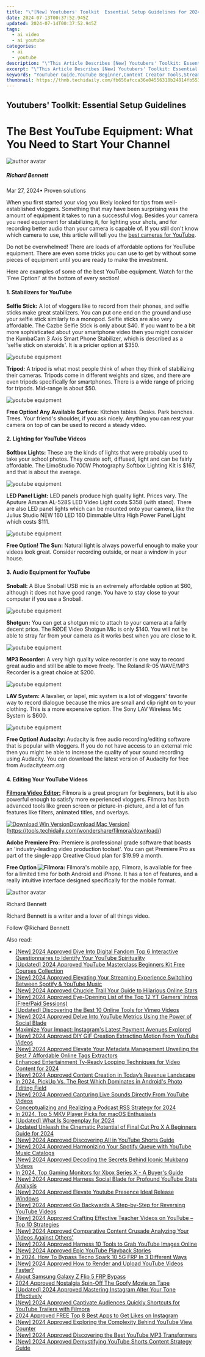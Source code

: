 ```yaml
---
title: "\"[New] Youtubers' Toolkit  Essential Setup Guidelines for 2024\""
date: 2024-07-13T00:37:52.945Z
updated: 2024-07-14T00:37:52.945Z
tags:
  - ai video
  - ai youtube
categories:
  - ai
  - youtube
description: "\"This Article Describes [New] Youtubers' Toolkit: Essential Setup Guidelines for 2024\""
excerpt: "\"This Article Describes [New] Youtubers' Toolkit: Essential Setup Guidelines for 2024\""
keywords: "YouTuber Guide,YouTube Beginner,Content Creator Tools,Streaming Setup Tips,Video Blogging Basics,Youtuber Essentials,Online Media Toolkit"
thumbnail: https://thmb.techidaily.com/fb656afcca36e04556318b24814fb553c32e021b58e5e7b1eb34d691269dedb8.jpg
---
```


## Youtubers' Toolkit: Essential Setup Guidelines

# The Best YouTube Equipment: What You Need to Start Your Channel

![author avatar](https://images.wondershare.com/filmora/article-images/richard-bennett.jpg)

##### Richard Bennett

 Mar 27, 2024• Proven solutions

When you first started your vlog you likely looked for tips from well-established vloggers. Something that may have been surprising was the amount of equipment it takes to run a successful vlog. Besides your camera you need equipment for stabilizing it, for lighting your shots, and for recording better audio than your camera is capable of. If you still don't know which camera to use, this article will tell you the [best cameras for YouTube](https://tools.techidaily.com/wondershare/filmora/download/).

Do not be overwhelmed! There are loads of affordable options for YouTube equipment. There are even some tricks you can use to get by without some pieces of equipment until you are ready to make the investment.

Here are examples of some of the best YouTube equipment. Watch for the 'Free Option!' at the bottom of every section!

#### 1\. Stabilizers for YouTube

**Selfie Stick:** A lot of vloggers like to record from their phones, and selfie sticks make great stabilizers. You can put one end on the ground and use your selfie stick similarly to a monopod. Selfie sticks are also very affordable. The Cazbe Selfie Stick is only about $40\. If you want to be a bit more sophisticated about your smartphone video then you might consider the KumbaCam 3 Axis Smart Phone Stabilizer, which is described as a 'selfie stick on steroids'. It is a pricier option at $350.

![youtube equipment](https://images.wondershare.com/filmora/article-images/youtube-equipment01.jpg)

**Tripod:** A tripod is what most people think of when they think of stabilizing their cameras. Tripods come in different weights and sizes, and there are even tripods specifically for smartphones. There is a wide range of pricing for tripods. Mid-range is about $50.

![youtube equipment](https://images.wondershare.com/filmora/article-images/youtube-equipment02.JPG)

**Free Option! Any Available Surface:** Kitchen tables. Desks. Park benches. Trees. Your friend's shoulder, if you ask nicely. Anything you can rest your camera on top of can be used to record a steady video.

#### 2\. Lighting for YouTube Videos

**Softbox Lights:** These are the kinds of lights that were probably used to take your school photos. They create soft, diffused, light and can be fairly affordable. The LimoStudio 700W Photography Softbox Lighting Kit is $167, and that is about the average.

![youtube equipment](https://images.wondershare.com/filmora/article-images/youtube-equipment03.jpg)

**LED Panel Light:** LED panels produce high quality light. Prices vary. The Aputure Amaran AL-528S LED Video Light costs $358 (with stand). There are also LED panel lights which can be mounted onto your camera, like the Julius Studio NEW 160 LED 160 Dimmable Ultra High Power Panel Light which costs $111.

![youtube equipment](https://images.wondershare.com/filmora/article-images/youtube-equipment04.jpg)

**Free Option! The Sun:** Natural light is always powerful enough to make your videos look great. Consider recording outside, or near a window in your house.

#### 3\. Audio Equipment for YouTube

**Snoball:** A Blue Snoball USB mic is an extremely affordable option at $60, although it does not have good range. You have to stay close to your computer if you use a Snoball.

![youtube equipment](https://images.wondershare.com/filmora/article-images/youtube-equipment05.JPG)

**Shotgun:** You can get a shotgun mic to attach to your camera at a fairly decent price. The RØDE Video Shotgun Mic is only $140\. You will not be able to stray far from your camera as it works best when you are close to it.

![youtube equipment](https://images.wondershare.com/filmora/article-images/youtube-equipment06.JPG)

**MP3 Recorder:** A very high quality voice recorder is one way to record great audio and still be able to move freely. The Roland R-05 WAVE/MP3 Recorder is a great choice at $200.

![youtube equipment](https://images.wondershare.com/filmora/article-images/youtube-equipment07.jpg)

 **LAV System:** A lavalier, or lapel, mic system is a lot of vloggers' favorite way to record dialogue because the mics are small and clip right on to your clothing. This is a more expensive option. The Sony LAV Wireless Mic System is $600.

![youtube equipment](https://images.wondershare.com/filmora/article-images/youtube-equipment08.JPG)

 **Free Option! Audacity:**  Audacity is free audio recording/editing software that is popular with vloggers. If you do not have access to an external mic then you might be able to increase the quality of your sound recording using Audacity. You can download the latest version of Audacity for free from Audacityteam.org

#### 4\. Editing Your YouTube Videos

**[Filmora Video Editor:](https://tools.techidaily.com/wondershare/filmora/download/)** Filmora is a great program for beginners, but it is also powerful enough to satisfy more experienced vloggers. Filmora has both advanced tools like green screen or picture-in-picture, and a lot of fun features like filters, animated titles, and overlays.

[![Download Win Version](https://images.wondershare.com/filmora/guide/download-btn-win.jpg)](https://tools.techidaily.com/wondershare/filmora/download/)[Download Mac Version](https://images.wondershare.com/filmora/guide/download-btn-mac.jpg)](https://tools.techidaily.com/wondershare/filmora/download/)

**Adobe Premiere Pro:** Premiere is professional grade software that boasts an 'industry-leading video production toolset'. You can get Premiere Pro as part of the single-app Creative Cloud plan for $19.99 a month.

**Free Option ![Filmora:](https://tools.techidaily.com/wondershare/filmora/download/)** Filmora's mobile app, Filmora, is available for free for a limited time for both Android and iPhone. It has a ton of features, and a really intuitive interface designed specifically for the mobile format.

![author avatar](https://images.wondershare.com/filmora/article-images/richard-bennett.jpg)

Richard Bennett

Richard Bennett is a writer and a lover of all things video.

Follow @Richard Bennett


<ins class="adsbygoogle"
     style="display:block"
     data-ad-format="autorelaxed"
     data-ad-client="ca-pub-7571918770474297"
     data-ad-slot="1223367746"></ins>



<ins class="adsbygoogle"
     style="display:block"
     data-ad-client="ca-pub-7571918770474297"
     data-ad-slot="8358498916"
     data-ad-format="auto"
     data-full-width-responsive="true"></ins>



<span class="atpl-alsoreadstyle">Also read:</span>
<div><ul>
<li><a href="https://youtube-zero.techidaily.com/024-approved-dive-into-digital-fandom-top-6-interactive-questionnaires-to-identify-your-youtube-spirituality/"><u>[New] 2024 Approved  Dive Into Digital Fandom  Top 6 Interactive Questionnaires to Identify Your YouTube Spirituality</u></a></li>
<li><a href="https://youtube-docs.techidaily.com/ed-2024-approved-youtube-masterclass-beginners-kit-free-courses-collection/"><u>[Updated] 2024 Approved  YouTube Masterclass Beginners Kit  Free Courses Collection</u></a></li>
<li><a href="https://youtube-zero.techidaily.com/024-approved-elevating-your-streaming-experience-switching-between-spotify-and-youtube-music/"><u>[New] 2024 Approved  Elevating Your Streaming Experience  Switching Between Spotify & YouTube Music</u></a></li>
<li><a href="https://youtube-zero.techidaily.com/024-approved-chuckle-trail-your-guide-to-hilarious-online-stars/"><u>[New] 2024 Approved  Chuckle Trail  Your Guide to Hilarious Online Stars</u></a></li>
<li><a href="https://youtube-zero.techidaily.com/024-approved-eye-opening-list-of-the-top-12-yt-gamers-intros-freepaid-sessions/"><u>[New] 2024 Approved  Eye-Opening List of the Top 12 YT Gamers' Intros (Free/Paid Sessions)</u></a></li>
<li><a href="https://vimeo-videos.techidaily.com/updated-discovering-the-best-10-online-tools-for-vimeo-videos/"><u>[Updated] Discovering the Best  10 Online Tools for Vimeo Videos</u></a></li>
<li><a href="https://youtube-zero.techidaily.com/024-approved-delve-into-youtube-metrics-using-the-power-of-social-blade/"><u>[New] 2024 Approved  Delve Into YouTube Metrics Using the Power of Social Blade</u></a></li>
<li><a href="https://facebook.techidaily.com/maximize-your-impact-instagrams-latest-payment-avenues-explored/"><u>Maximize Your Impact: Instagram's Latest Payment Avenues Explored</u></a></li>
<li><a href="https://youtube-zero.techidaily.com/024-approved-diy-gif-creation-extracting-motion-from-youtube-videos/"><u>[New] 2024 Approved  DIY GIF Creation  Extracting Motion From YouTube Videos</u></a></li>
<li><a href="https://youtube-zero.techidaily.com/024-approved-elevate-your-metadata-management-unveiling-the-best-7-affordable-online-tags-extractors/"><u>[New] 2024 Approved  Elevate Your Metadata Management  Unveiling the Best 7 Affordable Online Tags Extractors</u></a></li>
<li><a href="https://youtube-clips.techidaily.com/enhanced-entertainment-tv-ready-looping-techniques-for-video-content-for-2024/"><u>Enhanced Entertainment  Tv-Ready Looping Techniques for Video Content for 2024</u></a></li>
<li><a href="https://youtube-zero.techidaily.com/024-approved-content-creation-in-todays-revenue-landscape/"><u>[New] 2024 Approved  Content Creation in Today’s Revenue Landscape</u></a></li>
<li><a href="https://extra-support.techidaily.com/in-2024-pickup-vs-the-rest-which-dominates-in-androids-photo-editing-field/"><u>In 2024, PickUp Vs. The Rest  Which Dominates in Android's Photo Editing Field</u></a></li>
<li><a href="https://youtube-zero.techidaily.com/024-approved-capturing-live-sounds-directly-from-youtube-videos/"><u>[New] 2024 Approved  Capturing Live Sounds Directly From YouTube Videos</u></a></li>
<li><a href="https://extra-tips.techidaily.com/conceptualizing-and-realizing-a-podcast-rss-strategy-for-2024/"><u>Conceptualizing and Realizing a Podcast RSS Strategy for 2024</u></a></li>
<li><a href="https://some-approaches.techidaily.com/in-2024-top-5-mkv-player-picks-for-macos-enthusiasts/"><u>In 2024, Top 5 MKV Player Picks for macOS Enthusiasts</u></a></li>
<li><a href="https://fox-info.techidaily.com/updated-what-is-screenplay-for-2024/"><u>[Updated] What Is Screenplay for 2024</u></a></li>
<li><a href="https://ai-video-tools.techidaily.com/updated-unleash-the-cinematic-potential-of-final-cut-pro-x-a-beginners-guide-for-2024/"><u>Updated Unleash the Cinematic Potential of Final Cut Pro X A Beginners Guide for 2024</u></a></li>
<li><a href="https://youtube-zero.techidaily.com/024-approved-discovering-all-in-youtube-shorts-guide/"><u>[New] 2024 Approved  Discovering All in YouTube Shorts Guide</u></a></li>
<li><a href="https://youtube-zero.techidaily.com/024-approved-harmonizing-your-spotify-queue-with-youtube-music-catalogs/"><u>[New] 2024 Approved  Harmonizing Your Spotify Queue with YouTube Music Catalogs</u></a></li>
<li><a href="https://youtube-zero.techidaily.com/024-approved-decoding-the-secrets-behind-iconic-mukbang-videos/"><u>[New] 2024 Approved  Decoding the Secrets Behind Iconic Mukbang Videos</u></a></li>
<li><a href="https://some-approaches.techidaily.com/in-2024-top-gaming-monitors-for-xbox-series-x-a-buyers-guide/"><u>In 2024, Top Gaming Monitors for Xbox Series X - A Buyer's Guide</u></a></li>
<li><a href="https://youtube-zero.techidaily.com/024-approved-harness-social-blade-for-profound-youtube-stats-analysis/"><u>[New] 2024 Approved  Harness Social Blade for Profound YouTube Stats Analysis</u></a></li>
<li><a href="https://youtube-zero.techidaily.com/024-approved-elevate-youtube-presence-ideal-release-windows/"><u>[New] 2024 Approved  Elevate Youtube Presence  Ideal Release Windows</u></a></li>
<li><a href="https://youtube-zero.techidaily.com/024-approved-go-backwards-a-step-by-step-for-reversing-youtube-videos/"><u>[New] 2024 Approved  Go Backwards  A Step-by-Step for Reversing YouTube Videos</u></a></li>
<li><a href="https://youtube-zero.techidaily.com/024-approved-crafting-effective-teacher-videos-on-youtube-top-10-strategies/"><u>[New] 2024 Approved  Crafting Effective Teacher Videos on YouTube – Top 10 Strategies</u></a></li>
<li><a href="https://youtube-zero.techidaily.com/024-approved-comparative-content-crusade-analyzing-your-videos-against-others/"><u>[New] 2024 Approved  Comparative Content Crusade  Analyzing Your Videos Against Others'</u></a></li>
<li><a href="https://youtube-zero.techidaily.com/024-approved-harness-10-tools-to-grab-youtube-images-online/"><u>[New] 2024 Approved  Harness 10 Tools to Grab YouTube Images Online</u></a></li>
<li><a href="https://youtube-zero.techidaily.com/024-approved-epic-youtube-playback-stories/"><u>[New] 2024 Approved  Epic YouTube Playback Stories</u></a></li>
<li><a href="https://bypass-frp.techidaily.com/in-2024-how-to-bypass-tecno-spark-10-5g-frp-in-3-different-ways-by-drfone-android/"><u>In 2024, How To Bypass Tecno Spark 10 5G FRP In 3 Different Ways</u></a></li>
<li><a href="https://youtube-zero.techidaily.com/024-approved-how-to-render-and-upload-youtube-videos-faster/"><u>[New] 2024 Approved  How to Render and Upload YouTube Videos Faster?</u></a></li>
<li><a href="https://android-frp.techidaily.com/about-samsung-galaxy-z-flip-5-frp-bypass-by-drfone-android/"><u>About Samsung Galaxy Z Flip 5 FRP Bypass</u></a></li>
<li><a href="https://article-knowledge.techidaily.com/2024-approved-nostalgia-spin-off-the-goofy-movie-on-tape/"><u>2024 Approved  Nostalgia Spin-Off  The Goofy Movie on Tape</u></a></li>
<li><a href="https://instagram-videos.techidaily.com/updated-2024-approved-mastering-instagram-alter-your-tone-effectively/"><u>[Updated] 2024 Approved  Mastering Instagram  Alter Your Tone Effectively</u></a></li>
<li><a href="https://youtube-zero.techidaily.com/024-approved-captivate-audiences-quickly-shortcuts-for-youtube-trailers-with-filmora/"><u>[New] 2024 Approved  Captivate Audiences Quickly  Shortcuts for YouTube Trailers with Filmora</u></a></li>
<li><a href="https://instagram-video-files.techidaily.com/2024-approved-free-top-8-best-apps-to-get-likes-on-instagram/"><u>2024 Approved  FREE Top 8 Best Apps to Get Likes on Instagram</u></a></li>
<li><a href="https://youtube-zero.techidaily.com/024-approved-exploring-the-complexity-behind-youtube-view-counter/"><u>[New] 2024 Approved  Exploring the Complexity Behind YouTube View Counter</u></a></li>
<li><a href="https://youtube-zero.techidaily.com/024-approved-discovering-the-best-youtube-mp3-transformers/"><u>[New] 2024 Approved  Discovering the Best YouTube MP3 Transformers</u></a></li>
<li><a href="https://youtube-zero.techidaily.com/024-approved-demystifying-youtube-shorts-content-strategy-guide/"><u>[New] 2024 Approved  Demystifying YouTube Shorts Content Strategy Guide</u></a></li>
</ul></div>
